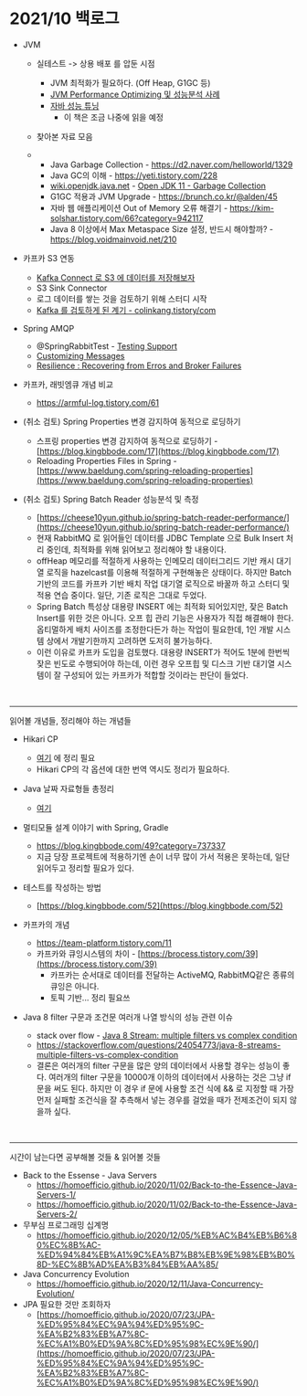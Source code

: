 # 2021/10 백로그

- JVM

  - 실테스트 -> 상용 배포 를 압둔 시점

    - JVM 최적화가 필요하다. (Off Heap, G1GC 등)
    - [JVM Performance Optimizing 및 성능분석 사례](http://www.yes24.com/Product/Goods/51095692)
    - [자바 성능 튜닝](http://www.yes24.com/Product/Goods/24848833)
      - 이 책은 조금 나중에 읽을 예정

  - 찾아본 자료 모음

  - - Java Garbage Collection - https://d2.naver.com/helloworld/1329
    - Java GC의 이해 - https://yeti.tistory.com/228
    - [wiki.openjdk.java.net](http://wiki.openjdk.java.net) - [Open JDK 11 - Garbage Collection](https://wiki.openjdk.java.net/display/HotSpot/Garbage+Collection)
    - G1GC 적용과 JVM Upgrade - https://brunch.co.kr/@alden/45
    - 자바 웹 애플리케이션 Out of Memory 오류 해결기 - https://kim-solshar.tistory.com/66?category=942117
    - Java 8 이상에서 Max Metaspace Size 설정, 반드시 해야할까? - https://blog.voidmainvoid.net/210

- 카프카 S3 연동
  - [Kafka Connect 로 S3 에 데이터를 저장해보자](https://swalloow.github.io/kafka-connect/)
  - S3 Sink Connector
  - 로그 데이터를 쌓는 것을 검토하기 위해 스터디 시작
  - [Kafka 를 검토하게 된 계기 - colinkang.tistory/com](https://colinkang.tistory.com/1)
  
- Spring AMQP
  
  - @SpringRabbitTest - [Testing Support](https://docs.spring.io/spring-amqp/reference/html/#testing)
  - [Customizing Messages](https://docs.spring.io/spring-amqp/reference/html/#customizing-the-messages)
  - [Resilience : Recovering from Erros and Broker Failures](https://docs.spring.io/spring-amqp/reference/html/#resilience-recovering-from-errors-and-broker-failures)
  
- 카프카, 래빗엠큐 개념 비교
  
  - https://armful-log.tistory.com/61
  
- (취소 검토) Spring Properties 변경 감지하여 동적으로 로딩하기

  - 스프링 properties 변경 감지하여 동적으로 로딩하기 - [https://blog.kingbbode.com/17](https://blog.kingbbode.com/17)
  - Reloading Properties Files in Spring - [https://www.baeldung.com/spring-reloading-properties](https://www.baeldung.com/spring-reloading-properties)

- (취소 검토) Spring Batch Reader 성능분석 및 측정

  - [https://cheese10yun.github.io/spring-batch-reader-performance/](https://cheese10yun.github.io/spring-batch-reader-performance/)
  - 현재 RabbitMQ 로 읽어들인 데이터를 JDBC Template 으로 Bulk Insert 처리 중인데, 최적화를 위해 읽어보고 정리해야 할 내용이다.
  - offHeap 메모리를 적절하게 사용하는 인메모리 데이터그리드 기반 캐시 대기열 로직을 hazelcast를 이용해 적절하게 구현해놓은 상태이다. 하지만 Batch 기반의 코드를 카프카 기반 배치 작업 대기열 로직으로 바꿀까 하고 스터디 및 적용 연습 중이다. 일단, 기존 로직은 그대로 두었다.
  - Spring Batch 특성상 대용량 INSERT 에는 최적화 되어있지만, 잦은 Batch Insert를 위한 것은 아니다. 오프 힙 관리 기능은 사용자가 직접 해결해야 한다. 옵티멀하게 배치 사이즈를 조정한다든가 하는 작업이 필요한데, 1인 개발 시스템 상에서 개발기한까지 고려하면 도저히 불가능하다.
  - 이런 이유로 카프카 도입을 검토했다. 대용량 INSERT가 적어도 1분에 한번씩 잦은 빈도로 수행되어야 하는데, 이런 경우 오프힙 및 디스크 기반 대기열 시스템이 잘 구성되어 있는 카프카가 적합할 것이라는 판단이 들었다.

<br>

---

읽어볼 개념들, 정리해야 하는 개념들<br>

- Hikari CP
  - [여기](https://github.com/gosgjung/must-learn/blob/develop/3%EB%B6%84-%EA%BF%80%ED%8C%81-%EB%AA%A8%EC%9D%8C/devops/HikariCP-%EC%A3%BC%EC%9A%94%EC%98%B5%EC%85%98%EB%93%A4.md) 에 정리 필요
  - Hikari CP의 각 옵션에 대한 번역 역시도 정리가 필요하다.

- Java 날짜 자료형들 총정리
  - [여기](https://github.com/gosgjung/must-learn/blob/develop/3%EB%B6%84-%EA%BF%80%ED%8C%81-%EB%AA%A8%EC%9D%8C/java/(In-Progress)-%EB%82%A0%EC%A7%9C-%EC%9E%90%EB%A3%8C%ED%98%95%EB%93%A4-%EC%B4%9D%EC%A0%95%EB%A6%AC.md)

- 멀티모듈 설계 이야기 with Spring, Gradle
  - https://blog.kingbbode.com/49?category=737337
  - 지금 당장 프로젝트에 적용하기엔 손이 너무 많이 가서 적용은 못하는데, 일단 읽어두고 정리할 필요가 있다. 
- 테스트를 작성하는 방법
  - [https://blog.kingbbode.com/52](https://blog.kingbbode.com/52)
  
- 카프카의 개념
  - https://team-platform.tistory.com/11
  - 카프카와 큐잉시스템의 차이 - [https://brocess.tistory.com/39](https://brocess.tistory.com/39)
    - 카프카는 순서대로 데이터를 전달하는 ActiveMQ, RabbitMQ같은 종류의 큐잉은 아니다.
    - 토픽 기반... 정리 필요쓰
- Java 8 filter 구문과 조건문 여러개 나열 방식의 성능 관련 이슈
  - stack over flow - [Java 8 Stream: multiple filters vs complex condition](https://stackoverflow.com/questions/24054773/java-8-streams-multiple-filters-vs-complex-condition)
  - https://stackoverflow.com/questions/24054773/java-8-streams-multiple-filters-vs-complex-condition
  - 결론은 여러개의 filter 구문을 많은 양의 데이터에서 사용할 경우는 성능이 좋다. 여러개의 filter 구문을 10000개 이하의 데이터에서 사용하는 것은 그냥 if 문을 써도 된다. 하지만 이 경우 if 문에 사용할 조건 식에 && 로 지정할 때 가장 먼저 실패할 조건식을 잘 추측해서 넣는 경우를 걸었을 때가 전제조건이 되지 않을까 싶다.

<br>

---

시간이 남는다면 공부해볼 것들 & 읽어볼 것들

- Back to the Essense - Java Servers
  - https://homoefficio.github.io/2020/11/02/Back-to-the-Essence-Java-Servers-1/
  - https://homoefficio.github.io/2020/11/02/Back-to-the-Essence-Java-Servers-2/
- 무부심 프로그래밍 십계명
  - https://homoefficio.github.io/2020/12/05/%EB%AC%B4%EB%B6%80%EC%8B%AC-%ED%94%84%EB%A1%9C%EA%B7%B8%EB%9E%98%EB%B0%8D-%EC%8B%AD%EA%B3%84%EB%AA%85/
- Java Concurrency Evolution
  - https://homoefficio.github.io/2020/12/11/Java-Concurrency-Evolution/
- JPA 필요한 것만 조회하자
  - [https://homoefficio.github.io/2020/07/23/JPA-%ED%95%84%EC%9A%94%ED%95%9C-%EA%B2%83%EB%A7%8C-%EC%A1%B0%ED%9A%8C%ED%95%98%EC%9E%90/](https://homoefficio.github.io/2020/07/23/JPA-%ED%95%84%EC%9A%94%ED%95%9C-%EA%B2%83%EB%A7%8C-%EC%A1%B0%ED%9A%8C%ED%95%98%EC%9E%90/)

